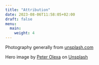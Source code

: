 ```yaml
---
title: "Attribution"
date: 2023-08-06T11:58:05+02:00
draft: false
menu: 
  main:
    weight: 4
---
```


Photography generally from [unsplash.com](https://unsplash.com)

Hero image by [Peter Olexa](https://unsplash.com/@deeezyfree?utm_source=unsplash&utm_medium=referral&utm_content=creditCopyText) on [Unsplash](https://unsplash.com/photos/Q5GnQxjX7Jk?utm_source=unsplash&utm_medium=referral&utm_content=creditCopyText)
  